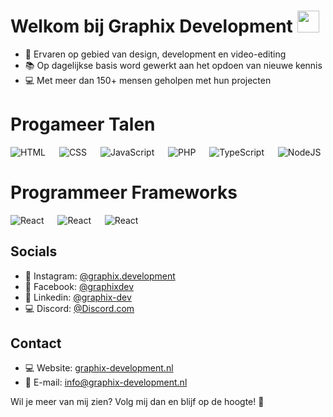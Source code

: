 # Welkom bij Graphix Development <img src="https://media.giphy.com/media/hvRJCLFzcasrR4ia7z/giphy.gif" width="35">

- 🔧 Ervaren op gebied van design, development en video-editing
- 📚 Op dagelijkse basis word gewerkt aan het opdoen van nieuwe kennis
- 💻 Met meer dan 150+ mensen geholpen met hun projecten

# Progameer Talen
<p> 
   <img alt="HTML" src="https://img.shields.io/badge/html-%23e44d25.svg?style=for-the-badge&logo=html5&logoColor=white">
  &emsp;
  <img alt="CSS" src="https://img.shields.io/badge/CSS-%23264de4.svg?style=for-the-badge&logo=css3&logoColor=white">
  &emsp;
    <img alt="JavaScript" src="https://img.shields.io/badge/JavaScript%20-%23F7DF1E.svg?style=for-the-badge&logo=javascript&logoColor=black">
  &emsp;
    <img alt="PHP" src="https://img.shields.io/badge/PHP%20-%23777bb3.svg?style=for-the-badge&logo=php&logoColor=white">
  &emsp;
    <img alt="TypeScript" src="https://img.shields.io/badge/TypeScript-007ACC?style=for-the-badge&logo=typescript&logoColor=white">
  &emsp;
    <img alt="NodeJS" src="https://img.shields.io/badge/node.js-6DA55F?style=for-the-badge&logo=node.js&logoColor=white">
</p>

# Programmeer Frameworks
<p> 
  <img alt="React" src="https://img.shields.io/badge/-React.js-61dafb?style=for-the-badge&logo=react&logoColor=black">
  &emsp;
   <img alt="React" src="https://img.shields.io/badge/-Tailwind.css-07b6d5?style=for-the-badge&logo=tailwindcss&logoColor=black">
     &emsp;
   <img alt="React" src="https://img.shields.io/badge/-Next.js-07b6d5?style=for-the-badge&logo=tailwindcss&logoColor=black">
</p>

## Socials

* 📸 Instagram: [@graphix.development](https://www.instagram.com/graphix.development/)
* 🎥 Facebook: [@graphixdev](https://www.facebook.com/graphixdev)
* 🔗 Linkedin: [@graphix-dev](https://www.linkedin.com/company/graphix-dev/)
* 💻 Discord: [@Discord.com](https://discord.graphix-development.nl/)

## Contact

* 💻 Website: [graphix-development.nl](https://graphix-development.nl/contact)
* 📨 E-mail: info@graphix-development.nl

Wil je meer van mij zien? Volg mij dan en blijf op de hoogte! 🤩
